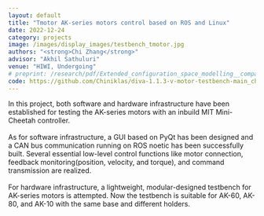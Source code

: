 ```yaml
---
layout: default
title: "Tmotor AK-series motors control based on ROS and Linux"
date: 2022-12-24
category: projects
image: /images/display_images/testbench_tmotor.jpg
authors: "<strong>Chi Zhang</strong>"
advisor: "Akhil Sathuluri"
venue: "HIWI, Undergoing"
# preprint: /research/pdf/Extended_configuration_space_modelling__comparison_and_real_time_simulation_of_Lagrangian_dynamics_formulations_of_parallel_manipulators.pdf
code: https://github.com/Chiniklas/diva-1.1.3-v-motor-testbench-main_chi
---
```

In this project, both software and hardware infrastructure have been established for testing the AK-series motors with an inbuild MIT Mini-Cheetah controller.<br><br>
As for software infrastructure, a GUI based on PyQt has been designed and a CAN bus communication running on ROS noetic has been successfully built. Several essential low-level control functions like motor connection, feedback monitoring(position, velocity, and torque), and command transmission are realized.<br><br>
For hardware infrastructure, a lightweight, modular-designed testbench for AK-series motors is attempted. Now the testbench is suitable for AK-60, AK-80, and AK-10 with the same base and different holders.
